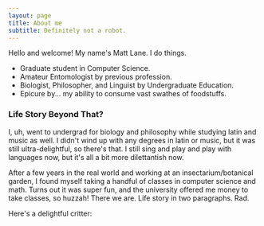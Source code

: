 ```yaml
---
layout: page
title: About me
subtitle: Definitely not a robot.
---
```


Hello and welcome! My name's Matt Lane. I do things.  

- Graduate student in Computer Science.
- Amateur Entomologist by previous profession. 
- Biologist, Philosopher, and Linguist by Undergraduate Education. 
- Epicure by... my ability to consume vast swathes of foodstuffs.

### Life Story Beyond That? 

I, uh, went to undergrad for biology and philosophy while studying latin and music as well. I didn't wind up with any degrees in latin or music, but it was still ultra-delightful, so there's that. I still sing and play and play with languages now, but it's all a bit more dilettantish now. 

After a few years in the real world and working at an insectarium/botanical garden, I found myself taking a handful of classes in computer science and math. Turns out it was super fun, and the university offered me money to take classes, so huzzah! There we are. Life story in two paragraphs. Rad. 

Here's a delightful critter: 
[](/img/greenJay.png)
